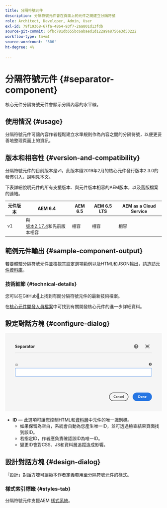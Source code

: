 ```yaml
---
title: 分隔符號元件
description: 分隔符號元件會在頁面上的元件之間建立分隔符號
role: Architect, Developer, Admin, User
exl-id: 79f19368-67fa-4864-93f7-2aa801d13fdb
source-git-commit: 6fbc781db555bc6abaed1d122a9a8756e3d53222
workflow-type: tm+mt
source-wordcount: '306'
ht-degree: 4%

---
```


# 分隔符號元件 {#separator-component}

核心元件分隔符號元件會顯示分隔內容的水平線。

## 使用情況 {#usage}

分隔符號元件可讓內容作者輕鬆建立水準規則作為內容之間的分隔符號，以便更妥善地整理頁面上的資訊。

## 版本和相容性 {#version-and-compatibility}

分隔符號元件的目前版本是v1，此版本隨2019年2月的核心元件發行版本2.3.0的發佈引入，說明見本文。

下表詳細說明元件的所有支援版本、與元件版本相容的AEM版本，以及舊版檔案的連結。

| 元件版本 | AEM 6.4 | AEM 6.5 | AEM 6.5 LTS | AEM as a Cloud Service  |
|---|---|---|---|---|
| v1 | 與<br>[版本2.17.4](/help/versions.md)和先前版本相容 | 相容 | 相容 | 相容 |

## 範例元件輸出 {#sample-component-output}

若要體驗分隔符號元件並檢視其設定選項範例以及HTML和JSON輸出，請造訪[元件資料庫](https://adobe.com/go/aem_cmp_library_separator)。

### 技術細節 {#technical-details}

您可以在GitHub[&#128279;](https://adobe.com/go/aem_cmp_tech_separator_v1)上找到有關分隔符號元件的最新技術檔案。

在[核心元件開發人員檔案](/help/developing/overview.md)中可找到有關開發核心元件的進一步詳細資料。

## 設定對話方塊 {#configure-dialog}

![分隔符號元件的編輯對話方塊](/help/assets/separator-edit.png)

* **ID** — 此選項可讓您控制HTML和[資料層](/help/developing/data-layer/overview.md)中元件的唯一識別碼。
   * 如果保留為空白，系統會自動為您產生唯一ID，並可透過檢查結果頁面找到該ID。
   * 若指定ID，作者應負責確認該ID為唯一ID。
   * 變更ID會對CSS、JS和資料層追蹤造成影響。

## 設計對話方塊 {#design-dialog}

「設計」對話方塊可讓範本作者定義套用至分隔符號元件的樣式。

### 樣式索引標籤 {#styles-tab}

分隔符號元件支援AEM [樣式系統](/help/get-started/authoring.md#component-styling)。
